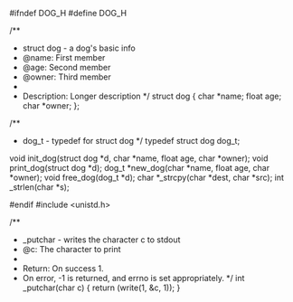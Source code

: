 #ifndef DOG_H
#define DOG_H

/**
 * struct dog - a dog's basic info
 * @name: First member
 * @age: Second member
 * @owner: Third member
 *
 * Description: Longer description
 */
struct dog
{
	char *name;
	float age;
	char *owner;
};

/**
 * dog_t - typedef for struct dog
 */
typedef struct dog dog_t;

void init_dog(struct dog *d, char *name, float age, char *owner);
void print_dog(struct dog *d);
dog_t *new_dog(char *name, float age, char *owner);
void free_dog(dog_t *d);
char *_strcpy(char *dest, char *src);
int _strlen(char *s);

#endif
#include <unistd.h>

/**
 * _putchar - writes the character c to stdout
 * @c: The character to print
 *
 * Return: On success 1.
 * On error, -1 is returned, and errno is set appropriately.
 */
int _putchar(char c)
{
return (write(1, &c, 1));
}

